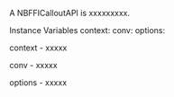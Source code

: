 A NBFFICalloutAPI is xxxxxxxxx.Instance Variables	context:		<Object>	conv:		<Object>	options:		<Object>context	- xxxxxconv	- xxxxxoptions	- xxxxx